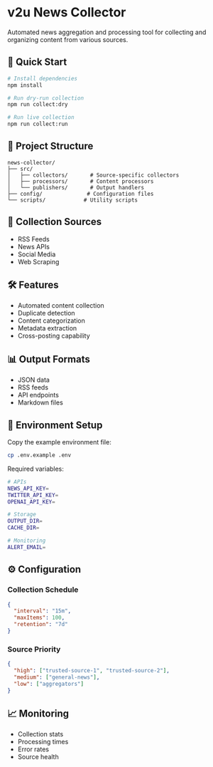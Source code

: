 # v2u News Collector

Automated news aggregation and processing tool for collecting and organizing content from various sources.

## 🚀 Quick Start

```bash
# Install dependencies
npm install

# Run dry-run collection
npm run collect:dry

# Run live collection
npm run collect:run
```

## 📁 Project Structure

```
news-collector/
├── src/
│   ├── collectors/       # Source-specific collectors
│   ├── processors/       # Content processors
│   └── publishers/       # Output handlers
├── config/              # Configuration files
└── scripts/            # Utility scripts
```

## 🔄 Collection Sources

- RSS Feeds
- News APIs
- Social Media
- Web Scraping

## 🛠️ Features

- Automated content collection
- Duplicate detection
- Content categorization
- Metadata extraction
- Cross-posting capability

## 📊 Output Formats

- JSON data
- RSS feeds
- API endpoints
- Markdown files

## 🔐 Environment Setup

Copy the example environment file:
```bash
cp .env.example .env
```

Required variables:
```bash
# APIs
NEWS_API_KEY=
TWITTER_API_KEY=
OPENAI_API_KEY=

# Storage
OUTPUT_DIR=
CACHE_DIR=

# Monitoring
ALERT_EMAIL=
```

## ⚙️ Configuration

### Collection Schedule
```json
{
  "interval": "15m",
  "maxItems": 100,
  "retention": "7d"
}
```

### Source Priority
```json
{
  "high": ["trusted-source-1", "trusted-source-2"],
  "medium": ["general-news"],
  "low": ["aggregators"]
}
```

## 📈 Monitoring

- Collection stats
- Processing times
- Error rates
- Source health
